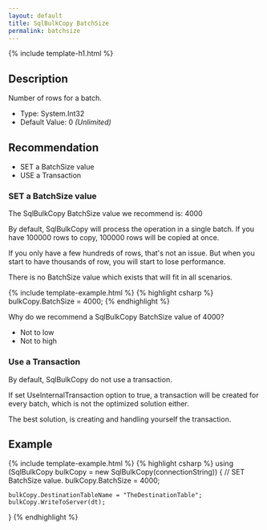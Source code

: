 ```yaml
---
layout: default
title: SqlBulkCopy BatchSize
permalink: batchsize
---
```


{% include template-h1.html %}

## Description
Number of rows for a batch.

- Type: System.Int32
- Default Value: 0 _(Unlimited)_

## Recommendation
- SET a BatchSize value
- USE a Transaction

### SET a BatchSize value

The SqlBulkCopy BatchSize value we recommend is: 4000

By default, SqlBulkCopy will process the operation in a single batch. If you have 100000 rows to copy, 100000 rows will be copied at once.

If you only have a few hundreds of rows, that's not an issue. But when you start to have thousands of row, you will start to lose performance.

There is no BatchSize value which exists that will fit in all scenarios.



{% include template-example.html %} 
{% highlight csharp %}
    bulkCopy.BatchSize = 4000;
{% endhighlight %}

Why do we recommend a SqlBulkCopy BatchSize value of 4000?

- Not to low
- Not to high

### Use a Transaction
By default, SqlBulkCopy do not use a transaction.

If set UseInternalTransaction option to true, a transaction will be created for every batch, which is not the optimized solution either.

The best solution, is creating and handling yourself the transaction.

## Example
{% include template-example.html %} 
{% highlight csharp %}
using (SqlBulkCopy bulkCopy = new SqlBulkCopy(connectionString))
{
    // SET BatchSize value.
    bulkCopy.BatchSize = 4000;

    bulkCopy.DestinationTableName = "TheDestinationTable";
    bulkCopy.WriteToServer(dt);
}
{% endhighlight %}

